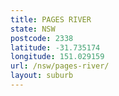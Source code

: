 ```yaml
---
title: PAGES RIVER
state: NSW
postcode: 2338
latitude: -31.735174
longitude: 151.029159
url: /nsw/pages-river/
layout: suburb
---
```

